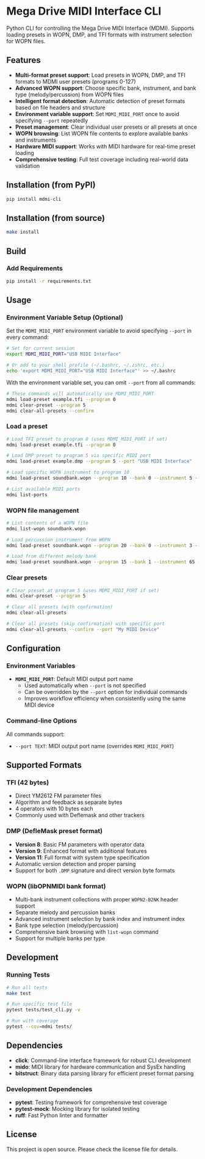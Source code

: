 # Mega Drive MIDI Interface CLI

Python CLI for controlling the Mega Drive MIDI Interface (MDMI). Supports loading presets in WOPN, DMP, and TFI formats with instrument selection for WOPN files.

## Features

- **Multi-format preset support**: Load presets in WOPN, DMP, and TFI formats to MDMI user presets (programs 0-127)
- **Advanced WOPN support**: Choose specific bank, instrument, and bank type (melody/percussion) from WOPN files
- **Intelligent format detection**: Automatic detection of preset formats based on file headers and structure
- **Environment variable support**: Set `MDMI_MIDI_PORT` once to avoid specifying `--port` repeatedly
- **Preset management**: Clear individual user presets or all presets at once
- **WOPN browsing**: List WOPN file contents to explore available banks and instruments
- **Hardware MIDI support**: Works with MIDI hardware for real-time preset loading
- **Comprehensive testing**: Full test coverage including real-world data validation

## Installation (from PyPI)

```bash
pip install mdmi-cli
```

## Installation (from source)

```bash
make install
```

## Build

### Add Requirements
```bash
pip install -r requirements.txt
```

## Usage

### Environment Variable Setup (Optional)

Set the `MDMI_MIDI_PORT` environment variable to avoid specifying `--port` in every command:

```bash
# Set for current session
export MDMI_MIDI_PORT="USB MIDI Interface"

# Or add to your shell profile (~/.bashrc, ~/.zshrc, etc.)
echo 'export MDMI_MIDI_PORT="USB MIDI Interface"' >> ~/.bashrc
```

With the environment variable set, you can omit `--port` from all commands:

```bash
# These commands will automatically use MDMI_MIDI_PORT
mdmi load-preset example.tfi --program 0
mdmi clear-preset --program 5
mdmi clear-all-presets --confirm
```

### Load a preset

```bash
# Load TFI preset to program 0 (uses MDMI_MIDI_PORT if set)
mdmi load-preset example.tfi --program 0

# Load DMP preset to program 5 via specific MIDI port
mdmi load-preset example.dmp --program 5 --port "USB MIDI Interface"

# Load specific WOPN instrument to program 10
mdmi load-preset soundbank.wopn --program 10 --bank 0 --instrument 5 --bank-type melody

# List available MIDI ports
mdmi list-ports
```

### WOPN file management

```bash
# List contents of a WOPN file
mdmi list-wopn soundbank.wopn

# Load percussion instrument from WOPN
mdmi load-preset soundbank.wopn --program 20 --bank 0 --instrument 3 --bank-type percussion

# Load from different melody bank
mdmi load-preset soundbank.wopn --program 15 --bank 1 --instrument 65 --bank-type melody
```

### Clear presets

```bash
# Clear preset at program 5 (uses MDMI_MIDI_PORT if set)
mdmi clear-preset --program 5

# Clear all presets (with confirmation)
mdmi clear-all-presets

# Clear all presets (skip confirmation) with specific port
mdmi clear-all-presets --confirm --port "My MIDI Device"
```

## Configuration

### Environment Variables

- **`MDMI_MIDI_PORT`**: Default MIDI output port name
  - Used automatically when `--port` is not specified
  - Can be overridden by the `--port` option for individual commands
  - Improves workflow efficiency when consistently using the same MIDI device

### Command-line Options

All commands support:
- `--port TEXT`: MIDI output port name (overrides `MDMI_MIDI_PORT`)

## Supported Formats

### TFI (42 bytes)
- Direct YM2612 FM parameter files
- Algorithm and feedback as separate bytes
- 4 operators with 10 bytes each
- Commonly used with Deflemask and other trackers

### DMP (DefleMask preset format)
- **Version 8**: Basic FM parameters with operator data
- **Version 9**: Enhanced format with additional features
- **Version 11**: Full format with system type specification
- Automatic version detection and proper parsing
- Support for both `.DMP` signature and direct version byte formats

### WOPN (libOPNMIDI bank format)
- Multi-bank instrument collections with proper `WOPN2-B2NK` header support
- Separate melody and percussion banks
- Advanced instrument selection by bank index and instrument index
- Bank type selection (melody/percussion)
- Comprehensive bank browsing with `list-wopn` command
- Support for multiple banks per type

## Development

### Running Tests

```bash
# Run all tests
make test

# Run specific test file
pytest tests/test_cli.py -v

# Run with coverage
pytest --cov=mdmi tests/
```

## Dependencies

- **click**: Command-line interface framework for robust CLI development
- **mido**: MIDI library for hardware communication and SysEx handling
- **bitstruct**: Binary data parsing library for efficient preset format parsing

### Development Dependencies
- **pytest**: Testing framework for comprehensive test coverage
- **pytest-mock**: Mocking library for isolated testing
- **ruff**: Fast Python linter and formatter

## License

This project is open source. Please check the license file for details.
